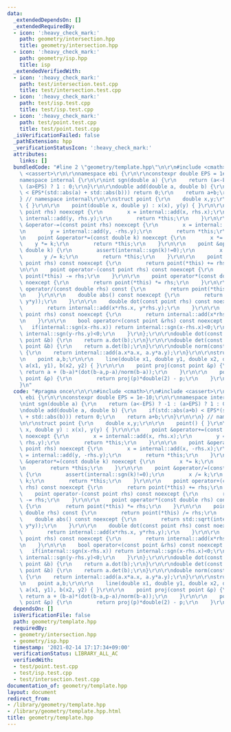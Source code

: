 ```yaml
---
data:
  _extendedDependsOn: []
  _extendedRequiredBy:
  - icon: ':heavy_check_mark:'
    path: geometry/intersection.hpp
    title: geometry/intersection.hpp
  - icon: ':heavy_check_mark:'
    path: geometry/isp.hpp
    title: isp
  _extendedVerifiedWith:
  - icon: ':heavy_check_mark:'
    path: test/intersection.test.cpp
    title: test/intersection.test.cpp
  - icon: ':heavy_check_mark:'
    path: test/isp.test.cpp
    title: test/isp.test.cpp
  - icon: ':heavy_check_mark:'
    path: test/point.test.cpp
    title: test/point.test.cpp
  _isVerificationFailed: false
  _pathExtension: hpp
  _verificationStatusIcon: ':heavy_check_mark:'
  attributes:
    links: []
  bundledCode: "#line 2 \"geometry/template.hpp\"\n\r\n#include <cmath>\r\n#include\
    \ <cassert>\r\n\r\nnamespace ebi {\r\n\r\nconstexpr double EPS = 1e-10;\r\n\r\n\
    namespace internal {\r\n\r\nint sgn(double a) {\r\n    return (a<-EPS) ? -1 :\
    \ (a>EPS) ? 1 : 0;\r\n}\r\n\r\ndouble add(double a, double b) {\r\n    if(std::abs(a+b)\
    \ < EPS*(std::abs(a) + std::abs(b))) return 0;\r\n    return a+b;\r\n}\r\n\r\n\
    } // namespace internal\r\n\r\nstruct point {\r\n    double x,y;\r\n\r\n    point()\
    \ { }\r\n\r\n    point(double x, double y) : x(x), y(y) { }\r\n\r\n    point &operator+=(const\
    \ point rhs) noexcept {\r\n        x = internal::add(x, rhs.x);\r\n        y =\
    \ internal::add(y, rhs.y);\r\n        return *this;\r\n    }\r\n\r\n    point\
    \ &operator-=(const point rhs) noexcept {\r\n        x = internal::add(x, -rhs.x);\r\
    \n        y = internal::add(y, -rhs.y);\r\n        return *this;\r\n    }\r\n\r\
    \n    point &operator*=(const double k) noexcept {\r\n        x *= k;\r\n    \
    \    y *= k;\r\n        return *this;\r\n    }\r\n\r\n    point &operator/=(const\
    \ double k) {\r\n        assert(internal::sgn(k)!=0);\r\n        x /= k;\r\n \
    \       y /= k;\r\n        return *this;\r\n    }\r\n\r\n    point operator+(const\
    \ point rhs) const noexcept {\r\n        return point(*this) += rhs;\r\n    }\r\
    \n\r\n    point operator-(const point rhs) const noexcept {\r\n        return\
    \ point(*this) -= rhs;\r\n    }\r\n\r\n    point operator*(const double rhs) const\
    \ noexcept {\r\n        return point(*this) *= rhs;\r\n    }\r\n\r\n    point\
    \ operator/(const double rhs) const {\r\n        return point(*this) /= rhs;\r\
    \n    }\r\n\r\n    double abs() const noexcept {\r\n        return std::sqrt(internal::add(x*x,\
    \ y*y));\r\n    }\r\n\r\n    double dot(const point rhs) const noexcept {\r\n\
    \        return internal::add(x*rhs.x, y*rhs.y);\r\n    }\r\n\r\n    double det(const\
    \ point rhs) const noexcept {\r\n        return internal::add(x*rhs.y, -y*rhs.x);\r\
    \n    }\r\n\r\n    bool operator<(const point &rhs) const noexcept {\r\n     \
    \   if(internal::sgn(x-rhs.x)) return internal::sgn(x-rhs.x)<0;\r\n        return\
    \ internal::sgn(y-rhs.y)<0;\r\n    }\r\n};\r\n\r\ndouble dot(const point &a, const\
    \ point &b) {\r\n    return a.dot(b);\r\n}\r\n\r\ndouble det(const point &a, const\
    \ point &b) {\r\n    return a.det(b);\r\n}\r\n\r\ndouble norm(const point &a)\
    \ {\r\n    return internal::add(a.x*a.x, a.y*a.y);\r\n}\r\n\r\nstruct line {\r\
    \n    point a,b;\r\n\r\n    line(double x1, double y1, double x2, double y2) :\
    \ a(x1, y1), b(x2, y2) { }\r\n\r\n    point proj(const point &p) {\r\n       \
    \ return a + (b-a)*(dot(b-a,p-a)/norm(b-a));\r\n    }\r\n\r\n    point relf(const\
    \ point &p) {\r\n        return proj(p)*double(2) - p;\r\n    }\r\n};\r\n\r\n\
    }\n"
  code: "#pragma once\r\n\r\n#include <cmath>\r\n#include <cassert>\r\n\r\nnamespace\
    \ ebi {\r\n\r\nconstexpr double EPS = 1e-10;\r\n\r\nnamespace internal {\r\n\r\
    \nint sgn(double a) {\r\n    return (a<-EPS) ? -1 : (a>EPS) ? 1 : 0;\r\n}\r\n\r\
    \ndouble add(double a, double b) {\r\n    if(std::abs(a+b) < EPS*(std::abs(a)\
    \ + std::abs(b))) return 0;\r\n    return a+b;\r\n}\r\n\r\n} // namespace internal\r\
    \n\r\nstruct point {\r\n    double x,y;\r\n\r\n    point() { }\r\n\r\n    point(double\
    \ x, double y) : x(x), y(y) { }\r\n\r\n    point &operator+=(const point rhs)\
    \ noexcept {\r\n        x = internal::add(x, rhs.x);\r\n        y = internal::add(y,\
    \ rhs.y);\r\n        return *this;\r\n    }\r\n\r\n    point &operator-=(const\
    \ point rhs) noexcept {\r\n        x = internal::add(x, -rhs.x);\r\n        y\
    \ = internal::add(y, -rhs.y);\r\n        return *this;\r\n    }\r\n\r\n    point\
    \ &operator*=(const double k) noexcept {\r\n        x *= k;\r\n        y *= k;\r\
    \n        return *this;\r\n    }\r\n\r\n    point &operator/=(const double k)\
    \ {\r\n        assert(internal::sgn(k)!=0);\r\n        x /= k;\r\n        y /=\
    \ k;\r\n        return *this;\r\n    }\r\n\r\n    point operator+(const point\
    \ rhs) const noexcept {\r\n        return point(*this) += rhs;\r\n    }\r\n\r\n\
    \    point operator-(const point rhs) const noexcept {\r\n        return point(*this)\
    \ -= rhs;\r\n    }\r\n\r\n    point operator*(const double rhs) const noexcept\
    \ {\r\n        return point(*this) *= rhs;\r\n    }\r\n\r\n    point operator/(const\
    \ double rhs) const {\r\n        return point(*this) /= rhs;\r\n    }\r\n\r\n\
    \    double abs() const noexcept {\r\n        return std::sqrt(internal::add(x*x,\
    \ y*y));\r\n    }\r\n\r\n    double dot(const point rhs) const noexcept {\r\n\
    \        return internal::add(x*rhs.x, y*rhs.y);\r\n    }\r\n\r\n    double det(const\
    \ point rhs) const noexcept {\r\n        return internal::add(x*rhs.y, -y*rhs.x);\r\
    \n    }\r\n\r\n    bool operator<(const point &rhs) const noexcept {\r\n     \
    \   if(internal::sgn(x-rhs.x)) return internal::sgn(x-rhs.x)<0;\r\n        return\
    \ internal::sgn(y-rhs.y)<0;\r\n    }\r\n};\r\n\r\ndouble dot(const point &a, const\
    \ point &b) {\r\n    return a.dot(b);\r\n}\r\n\r\ndouble det(const point &a, const\
    \ point &b) {\r\n    return a.det(b);\r\n}\r\n\r\ndouble norm(const point &a)\
    \ {\r\n    return internal::add(a.x*a.x, a.y*a.y);\r\n}\r\n\r\nstruct line {\r\
    \n    point a,b;\r\n\r\n    line(double x1, double y1, double x2, double y2) :\
    \ a(x1, y1), b(x2, y2) { }\r\n\r\n    point proj(const point &p) {\r\n       \
    \ return a + (b-a)*(dot(b-a,p-a)/norm(b-a));\r\n    }\r\n\r\n    point relf(const\
    \ point &p) {\r\n        return proj(p)*double(2) - p;\r\n    }\r\n};\r\n\r\n}"
  dependsOn: []
  isVerificationFile: false
  path: geometry/template.hpp
  requiredBy:
  - geometry/intersection.hpp
  - geometry/isp.hpp
  timestamp: '2021-02-14 17:17:34+09:00'
  verificationStatus: LIBRARY_ALL_AC
  verifiedWith:
  - test/point.test.cpp
  - test/isp.test.cpp
  - test/intersection.test.cpp
documentation_of: geometry/template.hpp
layout: document
redirect_from:
- /library/geometry/template.hpp
- /library/geometry/template.hpp.html
title: geometry/template.hpp
---
```

